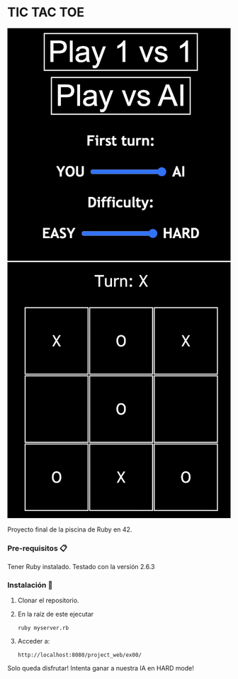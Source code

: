 # TIC TAC TOE

![Menu](https://github.com/juanrd10/TicTacToe/blob/master/photosReadme/Menu.png)
![InGame](https://github.com/juanrd10/TicTacToe/blob/master/photosReadme/InGame.png)

Proyecto final de la piscina de Ruby en 42.

### Pre-requisitos 📋

Tener Ruby instalado.
Testado con la versión 2.6.3

### Instalación 🔧
1. Clonar el repositorio.

2. En la raíz de este ejecutar
	```
	ruby myserver.rb
	```
3. Acceder a:

	```
	http://localhost:8080/project_web/ex00/
	```

Solo queda disfrutar!
Intenta ganar a nuestra IA en HARD mode!
